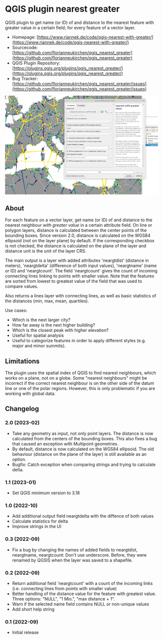 # QGIS plugin nearest greater 
QGIS plugin to get name (or ID) of and distance to the nearest feature with greater value in a certain field; for every feature of a vector layer.

- Homepage: [https://www.riannek.de/code/qgis-nearest-with-greater/](https://www.riannek.de/code/qgis-nearest-with-greater/)
- Sourcecode: [https://github.com/florianneukirchen/qgis_nearest_greater](https://github.com/florianneukirchen/qgis_nearest_greater)
- QGIS Plugin Repository: [https://plugins.qgis.org/plugins/qgis_nearest_greater/](https://plugins.qgis.org/plugins/qgis_nearest_greater/)
- Bug Tracker: [https://github.com/florianneukirchen/qgis_nearest_greater/issues](https://github.com/florianneukirchen/qgis_nearest_greater/issues)


![QGIS neareast greater plugin](help/nearestgreater.png)

## About
For each feature on a vector layer, get name (or ID) of and distance to the nearest neighbour *with greater value* in a certain attribute field. On line or polygon layers, distance is calculated between the center points of the bounding boxes. Since version 2.0, distance is calculated on the WGS84 ellipsoid (not on the layer plane) by default. If the corresponding checkbox is not checked, the distance is calculated on the plane of the layer and distance unit is the unit of the layer CRS.

The main output is a layer with added attributes 'neargtdist' (distance in meters), 'neargtdelta' (difference of both input values), 'neargtname' (name or ID) and 'neargtcount'. The field 'neargtcount' gives the count of incoming connecting lines linking to points with smaller value. Note that the features are sorted from lowest to greatest value of the field that was used to compare values.

Also returns a lines layer with connecting lines, as well as basic statistics of the distances (min, max, mean, quartiles). 

Use cases: 
- Which is the next larger city? 
- How far away is the next higher building?
- Which is the closest peak with higher elevation? 
- Useful for spatial analysis 
- Useful to categorize features in order to apply different styles (e.g. major and minor summits). 

## Limitations
The plugin uses the spatial index of QGIS to find nearest neighbours, which works on a plane, not on a globe. Some "nearest neighbours" might be incorrect if the correct nearest neighbour is on the other side of the datum line or one of the polar regions. However, this is only problematic if you are working with global data. 

## Changelog

### 2.0 (2023-02)
- Take any geometry as input, not only point layers. The distance is now calculated from the centers of the bounding boxes. This also fixes a bug that caused an exception with Multipoint geometries.
- By default, distance is now calculated on the WGS84 ellipsoid. The old behaviour (distance on the plane of the layer) is still available as an option. 
- Bugfix: Catch exception when comparing strings and trying to calculate delta.

### 1.1 (2023-01)
- Set QGIS minimum version to 3.18 

### 1.0 (2022-10)
- Add additional output field neargtdelta with the diffence of both values
- Calculate statistics for delta
- Improve strings in the UI

### 0.3 (2022-09)
- Fix a bug by changing the names of added fields to neargtdist, neargtname, neargtcount: Don't use underscore. Before, they were renamed by QGSIS when the layer was saved to a shapefile.

### 0.2 (2022-09)
- Return additional field 'neargtcount' with a count of the incoming links (i.e. connecting lines from points with smaller value)
- Better handling of the distance value for the feature with greatest value. Three options: "NULL", "1 Mio.", "max distance + 1".
- Warn if the selected name field contains NULL or non-unique values
- Add short help string

### 0.1 (2022-09)
- Initial release


